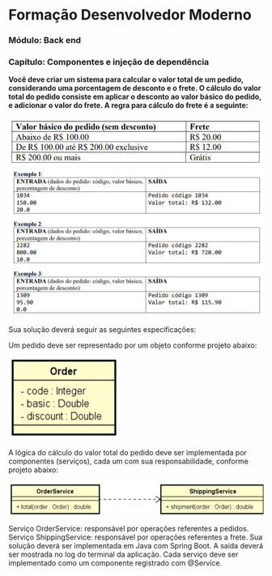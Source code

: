 # Formação Desenvolvedor Moderno
### Módulo: Back end
### Capítulo: Componentes e injeção de dependência

<strong>
    Você deve criar um sistema para calcular o valor total de um pedido, considerando uma porcentagem 
    de desconto e o frete. O cálculo do valor total do pedido consiste em aplicar o desconto ao valor 
    básico do pedido, e adicionar o valor do frete. A regra para cálculo do frete é a seguinte:
</strong>

<br>

![alt text](image.png)
![alt text](image-1.png)

Sua solução deverá seguir as seguintes especificações: 

Um pedido deve ser representado por um objeto conforme projeto abaixo: 

![alt text](image-2.png)

A lógica do cálculo do valor total do pedido deve ser implementada por componentes (serviços), cada 
um com sua responsabilidade, conforme projeto abaixo: 


![alt text](image-3.png)

Serviço OrderService: responsável por operações referentes a pedidos. 
Serviço ShippingService: responsável por operações referentes a frete. 
Sua solução deverá ser implementada em Java com Spring Boot. A saída deverá ser mostrada no log 
do terminal da aplicação. Cada serviço deve ser implementado como um componente registrado com 
@Service.